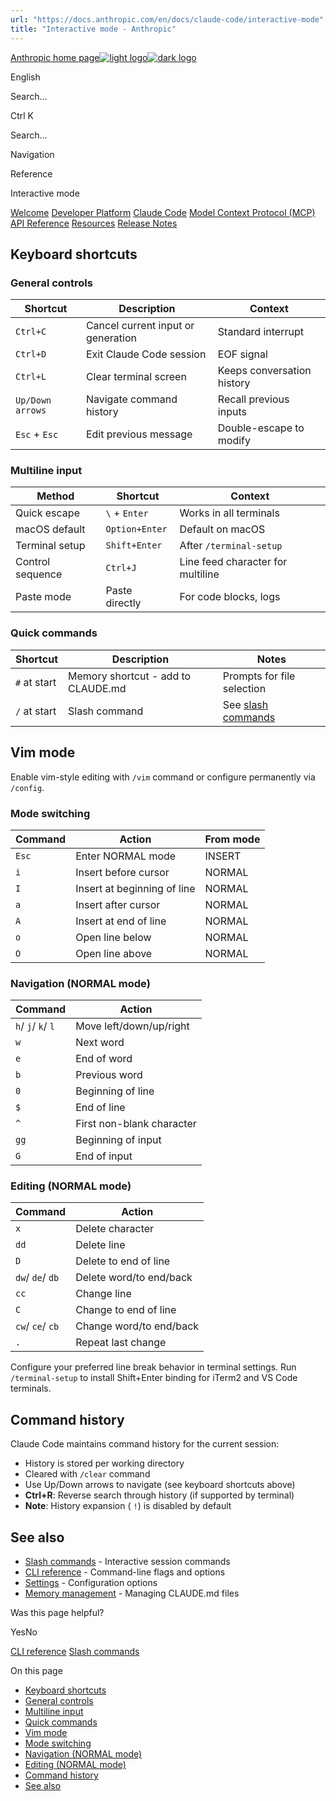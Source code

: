 ```yaml
---
url: "https://docs.anthropic.com/en/docs/claude-code/interactive-mode"
title: "Interactive mode - Anthropic"
---
```


[Anthropic home page![light logo](https://mintlify.s3.us-west-1.amazonaws.com/anthropic/logo/light.svg)![dark logo](https://mintlify.s3.us-west-1.amazonaws.com/anthropic/logo/dark.svg)](https://docs.anthropic.com/)

English

Search...

Ctrl K

Search...

Navigation

Reference

Interactive mode

[Welcome](https://docs.anthropic.com/en/home) [Developer Platform](https://docs.anthropic.com/en/docs/intro) [Claude Code](https://docs.anthropic.com/en/docs/claude-code/overview) [Model Context Protocol (MCP)](https://docs.anthropic.com/en/docs/mcp) [API Reference](https://docs.anthropic.com/en/api/messages) [Resources](https://docs.anthropic.com/en/resources/overview) [Release Notes](https://docs.anthropic.com/en/release-notes/overview)

## [​](https://docs.anthropic.com/en/docs/claude-code/interactive-mode\#keyboard-shortcuts)  Keyboard shortcuts

### [​](https://docs.anthropic.com/en/docs/claude-code/interactive-mode\#general-controls)  General controls

| Shortcut | Description | Context |
| --- | --- | --- |
| `Ctrl+C` | Cancel current input or generation | Standard interrupt |
| `Ctrl+D` | Exit Claude Code session | EOF signal |
| `Ctrl+L` | Clear terminal screen | Keeps conversation history |
| `Up/Down arrows` | Navigate command history | Recall previous inputs |
| `Esc` \+ `Esc` | Edit previous message | Double-escape to modify |

### [​](https://docs.anthropic.com/en/docs/claude-code/interactive-mode\#multiline-input)  Multiline input

| Method | Shortcut | Context |
| --- | --- | --- |
| Quick escape | `\` \+ `Enter` | Works in all terminals |
| macOS default | `Option+Enter` | Default on macOS |
| Terminal setup | `Shift+Enter` | After `/terminal-setup` |
| Control sequence | `Ctrl+J` | Line feed character for multiline |
| Paste mode | Paste directly | For code blocks, logs |

### [​](https://docs.anthropic.com/en/docs/claude-code/interactive-mode\#quick-commands)  Quick commands

| Shortcut | Description | Notes |
| --- | --- | --- |
| `#` at start | Memory shortcut - add to CLAUDE.md | Prompts for file selection |
| `/` at start | Slash command | See [slash commands](https://docs.anthropic.com/en/docs/claude-code/slash-commands) |

## [​](https://docs.anthropic.com/en/docs/claude-code/interactive-mode\#vim-mode)  Vim mode

Enable vim-style editing with `/vim` command or configure permanently via `/config`.

### [​](https://docs.anthropic.com/en/docs/claude-code/interactive-mode\#mode-switching)  Mode switching

| Command | Action | From mode |
| --- | --- | --- |
| `Esc` | Enter NORMAL mode | INSERT |
| `i` | Insert before cursor | NORMAL |
| `I` | Insert at beginning of line | NORMAL |
| `a` | Insert after cursor | NORMAL |
| `A` | Insert at end of line | NORMAL |
| `o` | Open line below | NORMAL |
| `O` | Open line above | NORMAL |

### [​](https://docs.anthropic.com/en/docs/claude-code/interactive-mode\#navigation-normal-mode)  Navigation (NORMAL mode)

| Command | Action |
| --- | --- |
| `h`/ `j`/ `k`/ `l` | Move left/down/up/right |
| `w` | Next word |
| `e` | End of word |
| `b` | Previous word |
| `0` | Beginning of line |
| `$` | End of line |
| `^` | First non-blank character |
| `gg` | Beginning of input |
| `G` | End of input |

### [​](https://docs.anthropic.com/en/docs/claude-code/interactive-mode\#editing-normal-mode)  Editing (NORMAL mode)

| Command | Action |
| --- | --- |
| `x` | Delete character |
| `dd` | Delete line |
| `D` | Delete to end of line |
| `dw`/ `de`/ `db` | Delete word/to end/back |
| `cc` | Change line |
| `C` | Change to end of line |
| `cw`/ `ce`/ `cb` | Change word/to end/back |
| `.` | Repeat last change |

Configure your preferred line break behavior in terminal settings. Run `/terminal-setup` to install Shift+Enter binding for iTerm2 and VS Code terminals.

## [​](https://docs.anthropic.com/en/docs/claude-code/interactive-mode\#command-history)  Command history

Claude Code maintains command history for the current session:

- History is stored per working directory
- Cleared with `/clear` command
- Use Up/Down arrows to navigate (see keyboard shortcuts above)
- **Ctrl+R**: Reverse search through history (if supported by terminal)
- **Note**: History expansion ( `!`) is disabled by default

## [​](https://docs.anthropic.com/en/docs/claude-code/interactive-mode\#see-also)  See also

- [Slash commands](https://docs.anthropic.com/en/docs/claude-code/slash-commands) \- Interactive session commands
- [CLI reference](https://docs.anthropic.com/en/docs/claude-code/cli-reference) \- Command-line flags and options
- [Settings](https://docs.anthropic.com/en/docs/claude-code/settings) \- Configuration options
- [Memory management](https://docs.anthropic.com/en/docs/claude-code/memory) \- Managing CLAUDE.md files

Was this page helpful?

YesNo

[CLI reference](https://docs.anthropic.com/en/docs/claude-code/cli-reference) [Slash commands](https://docs.anthropic.com/en/docs/claude-code/slash-commands)

On this page

- [Keyboard shortcuts](https://docs.anthropic.com/en/docs/claude-code/interactive-mode#keyboard-shortcuts)
- [General controls](https://docs.anthropic.com/en/docs/claude-code/interactive-mode#general-controls)
- [Multiline input](https://docs.anthropic.com/en/docs/claude-code/interactive-mode#multiline-input)
- [Quick commands](https://docs.anthropic.com/en/docs/claude-code/interactive-mode#quick-commands)
- [Vim mode](https://docs.anthropic.com/en/docs/claude-code/interactive-mode#vim-mode)
- [Mode switching](https://docs.anthropic.com/en/docs/claude-code/interactive-mode#mode-switching)
- [Navigation (NORMAL mode)](https://docs.anthropic.com/en/docs/claude-code/interactive-mode#navigation-normal-mode)
- [Editing (NORMAL mode)](https://docs.anthropic.com/en/docs/claude-code/interactive-mode#editing-normal-mode)
- [Command history](https://docs.anthropic.com/en/docs/claude-code/interactive-mode#command-history)
- [See also](https://docs.anthropic.com/en/docs/claude-code/interactive-mode#see-also)